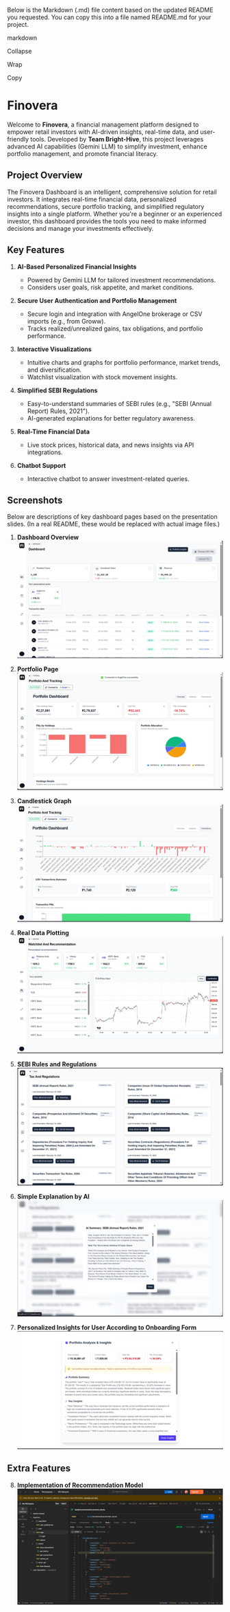 Below is the Markdown (.md) file content based on the updated README you requested. You can copy this into a file named README.md for your project.

markdown

Collapse

Wrap

Copy
# Finovera

Welcome to **Finovera**, a financial management platform designed to empower retail investors with AI-driven insights, real-time data, and user-friendly tools. Developed by **Team Bright-Hive**, this project leverages advanced AI capabilities (Gemini LLM) to simplify investment, enhance portfolio management, and promote financial literacy.

## Project Overview

The Finovera Dashboard is an intelligent, comprehensive solution for retail investors. It integrates real-time financial data, personalized recommendations, secure portfolio tracking, and simplified regulatory insights into a single platform. Whether you're a beginner or an experienced investor, this dashboard provides the tools you need to make informed decisions and manage your investments effectively.

## Key Features

1. **AI-Based Personalized Financial Insights**
   - Powered by Gemini LLM for tailored investment recommendations.
   - Considers user goals, risk appetite, and market conditions.

2. **Secure User Authentication and Portfolio Management**
   - Secure login and integration with AngelOne brokerage or CSV imports (e.g., from Groww).
   - Tracks realized/unrealized gains, tax obligations, and portfolio performance.

3. **Interactive Visualizations**
   - Intuitive charts and graphs for portfolio performance, market trends, and diversification.
   - Watchlist visualization with stock movement insights.

4. **Simplified SEBI Regulations**
   - Easy-to-understand summaries of SEBI rules (e.g., "SEBI (Annual Report) Rules, 2021").
   - AI-generated explanations for better regulatory awareness.

5. **Real-Time Financial Data**
   - Live stock prices, historical data, and news insights via API integrations.

6. **Chatbot Support**
   - Interactive chatbot to answer investment-related queries.

## Screenshots

Below are descriptions of key dashboard pages based on the presentation slides. (In a real README, these would be replaced with actual image files.)

1. **Dashboard Overview**  
   ![Dashboard Overview](./Screens/1.jpeg)

2. **Portfolio Page**  
   ![Portfolio Page](./Screens/2.jpeg)

3. **Candlestick Graph**  
   ![Candlestick Graph](./Screens/3.jpeg)

4. **Real Data Plotting**  
   ![Real Data Plotting](./Screens/4.jpeg)

5. **SEBI Rules and Regulations**  
   ![SEBI Rules and Regulations](./Screens/5.jpeg)

6. **Simple Explanation by AI**  
   ![AI Explanation](./Screens/6.jpeg)

7. **Personalized Insights for User According to Onboarding Form**  
   ![Personalized Insights](./Screens/7.jpeg)

## Extra Features

8. **Implementation of Recommendation Model**  
   ![Recommendation Model](./Screens/8.jpeg)